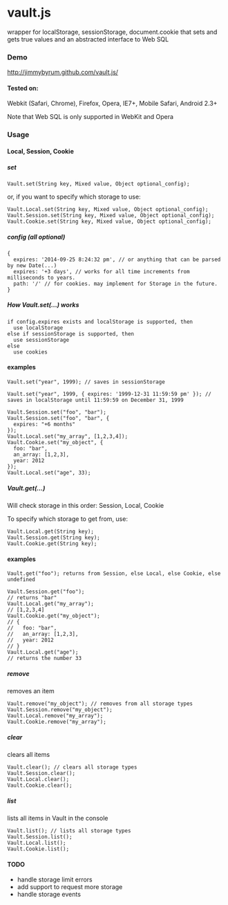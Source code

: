 vault.js
===============

wrapper for localStorage, sessionStorage, document.cookie that sets and gets true values and an abstracted interface to Web SQL

### Demo
http://jimmybyrum.github.com/vault.js/

#### Tested on:
Webkit (Safari, Chrome), Firefox, Opera, IE7+, Mobile Safari, Android 2.3+

Note that Web SQL is only supported in WebKit and Opera

### Usage

#### Local, Session, Cookie

##### set
```
Vault.set(String key, Mixed value, Object optional_config);
```
or, if you want to specify which storage to use:
```
Vault.Local.set(String key, Mixed value, Object optional_config);
Vault.Session.set(String key, Mixed value, Object optional_config);
Vault.Cookie.set(String key, Mixed value, Object optional_config);
```

##### config (all optional)
```
{
  expires: '2014-09-25 8:24:32 pm', // or anything that can be parsed by new Date(...)
  expires: '+3 days', // works for all time increments from milliseconds to years.
  path: '/' // for cookies. may implement for Storage in the future.
}
```

##### How Vault.set(...) works
```
if config.expires exists and localStorage is supported, then
  use localStorage
else if sessionStorage is supported, then
  use sessionStorage
else
  use cookies
```

#### examples

```
Vault.set("year", 1999); // saves in sessionStorage

Vault.set("year", 1999, { expires: '1999-12-31 11:59:59 pm' }); // saves in localStorage until 11:59:59 on December 31, 1999

Vault.Session.set("foo", "bar");
Vault.Session.set("foo", "bar", {
  expires: "+6 months"
});
Vault.Local.set("my_array", [1,2,3,4]);
Vault.Cookie.set("my_object", {
  foo: "bar",
  an_array: [1,2,3],
  year: 2012
});
Vault.Local.set("age", 33);
```

##### Vault.get(...)
Will check storage in this order: Session, Local, Cookie

To specify which storage to get from, use:
```
Vault.Local.get(String key);
Vault.Session.get(String key);
Vault.Cookie.get(String key);
```

#### examples
```
Vault.get("foo"); returns from Session, else Local, else Cookie, else undefined

Vault.Session.get("foo");
// returns "bar"
Vault.Local.get("my_array");
// [1,2,3,4]
Vault.Cookie.get("my_object");
// {
//   foo: "bar",
//   an_array: [1,2,3],
//   year: 2012
// }
Vault.Local.get("age");
// returns the number 33
```

##### remove
removes an item
```
Vault.remove("my_object"); // removes from all storage types
Vault.Session.remove("my_object");
Vault.Local.remove("my_array");
Vault.Cookie.remove("my_array");
```

##### clear
clears all items
```
Vault.clear(); // clears all storage types
Vault.Session.clear();
Vault.Local.clear();
Vault.Cookie.clear();
```

##### list
lists all items in Vault in the console
```
Vault.list(); // lists all storage types
Vault.Session.list();
Vault.Local.list();
Vault.Cookie.list();
```

#### TODO
- handle storage limit errors
- add support to request more storage
- handle storage events
